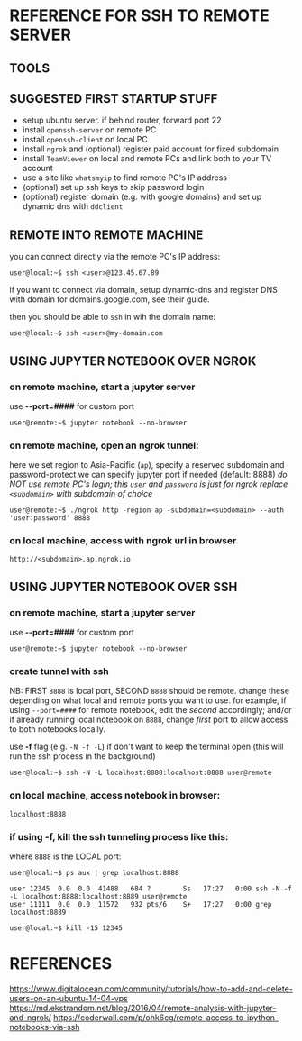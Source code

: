 # REFERENCE FOR SSH TO REMOTE SERVER

## TOOLS



## SUGGESTED FIRST STARTUP STUFF

- setup ubuntu server. if behind router, forward port 22
- install `openssh-server` on remote PC
- install `openssh-client` on local PC
- install `ngrok` and (optional) register paid account for fixed subdomain
- install `TeamViewer` on local and remote PCs and link both to your TV account
- use a site like `whatsmyip` to find remote PC's IP address
- (optional) set up ssh keys to skip password login
- (optional) register domain (e.g. with google domains) and set up dynamic dns with `ddclient`

## REMOTE INTO REMOTE MACHINE

you can connect directly via the remote PC's IP address:

`user@local:~$ ssh <user>@123.45.67.89`

if you want to connect via domain, setup dynamic-dns and register DNS with domain
for domains.google.com, see their guide.

then you should be able to `ssh` in wih the domain name:

`user@local:~$ ssh <user>@my-domain.com`

## USING JUPYTER NOTEBOOK OVER NGROK

### on remote machine, start a jupyter server

use **--port=####** for custom port

`user@remote:~$ jupyter notebook --no-browser`

### on remote machine, open an ngrok tunnel:

here we set region to Asia-Pacific (`ap`), specify a reserved subdomain and password-protect
we can specify jupyter port if needed (default: 8888)
*do NOT use remote PC's login; this `user` and `password` is just for ngrok*
*replace `<subdomain>` with subdomain of choice*

`user@remote:~$ ./ngrok http -region ap -subdomain=<subdomain> --auth 'user:password' 8888`

### on local machine, access with ngrok url in browser

`http://<subdomain>.ap.ngrok.io`

## USING JUPYTER NOTEBOOK OVER SSH

### on remote machine, start a jupyter server

use **--port=####** for custom port

`user@remote:~$ jupyter notebook --no-browser` 

### create tunnel with ssh

NB: FIRST `8888` is local port, SECOND `8888` should be remote. change these depending on what local and remote ports you want to use. for example, if using `--port=####` for remote notebook, edit the *second* accordingly; and/or if already running local notebook on `8888`, change *first* port to allow access to both notebooks locally.

use **-f** flag (e.g. `-N -f -L`) if don't want to keep the terminal open (this will run the ssh process in the background)

`user@local:~$ ssh -N -L localhost:8888:localhost:8888 user@remote`

### on local machine, access notebook in browser:

`localhost:8888`

### if using **-f**, kill the ssh tunneling process like this:

where `8888` is the LOCAL port:

```
user@local:~$ ps aux | grep localhost:8888

user 12345  0.0  0.0  41488   684 ?        Ss   17:27   0:00 ssh -N -f -L localhost:8888:localhost:8889 user@remote
user 11111  0.0  0.0  11572   932 pts/6    S+   17:27   0:00 grep localhost:8889

user@local:~$ kill -15 12345
```

# REFERENCES

https://www.digitalocean.com/community/tutorials/how-to-add-and-delete-users-on-an-ubuntu-14-04-vps
https://md.ekstrandom.net/blog/2016/04/remote-analysis-with-jupyter-and-ngrok/
https://coderwall.com/p/ohk6cg/remote-access-to-ipython-notebooks-via-ssh

